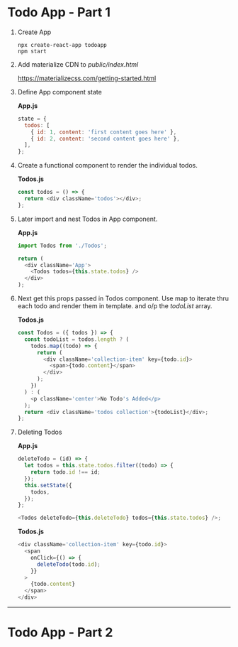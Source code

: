 # Todo App - Part 1

1. Create App

   ```terminal
   npx create-react-app todoapp
   npm start
   ```

2. Add materialize CDN to _public/index.html_

   https://materializecss.com/getting-started.html

3. Define App component state

   **App.js**

   ```js
   state = {
     todos: [
       { id: 1, content: 'first content goes here' },
       { id: 2, content: 'second content goes here' },
     ],
   };
   ```

4. Create a functional component to render the individual todos.

   **Todos.js**

   ```js
   const todos = () => {
     return <div className='todos'></div>;
   };
   ```

5. Later import and nest Todos in App component.

   **App.js**

   ```js
   import Todos from './Todos';

   return (
     <div className='App'>
       <Todos todos={this.state.todos} />
     </div>
   );
   ```

6. Next get this props passed in Todos component. Use map to iterate thru each todo and render them in template. and o/p the _todoList_ array.

   **Todos.js**

   ```js
   const Todos = ({ todos }) => {
     const todoList = todos.length ? (
       todos.map((todo) => {
         return (
           <div className='collection-item' key={todo.id}>
             <span>{todo.content}</span>
           </div>
         );
       })
     ) : (
       <p className='center'>No Todo's Added</p>
     );
     return <div className='todos collection'>{todoList}</div>;
   };
   ```

7. Deleting Todos

   **App.js**

   ```js
   deleteTodo = (id) => {
     let todos = this.state.todos.filter((todo) => {
       return todo.id !== id;
     });
     this.setState({
       todos,
     });
   };

   <Todos deleteTodo={this.deleteTodo} todos={this.state.todos} />;
   ```

   **Todos.js**

   ```js
   <div className='collection-item' key={todo.id}>
     <span
       onClick={() => {
         deleteTodo(todo.id);
       }}
     >
       {todo.content}
     </span>
   </div>
   ```

---

# Todo App - Part 2

